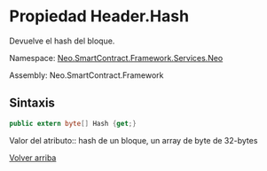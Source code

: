 # Propiedad Header.Hash

Devuelve el hash del bloque.

Namespace: [Neo.SmartContract.Framework.Services.Neo](../../Neo.md)

Assembly: Neo.SmartContract.Framework

## Sintaxis

```c#
public extern byte[] Hash {get;}
```

Valor del atributo:: hash de un bloque, un array de byte de 32-bytes



[Volver arriba](../header.md)
